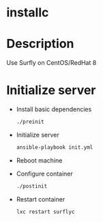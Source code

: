 installc
===========

# Description
Use Surfly on CentOS/RedHat 8

# Initialize server
- Install basic dependencies
  ```bash
  ./preinit
  ```

- Initialize server
  ```bash
  ansible-playbook init.yml
  ```

- Reboot machine

- Configure container
  ```bash
  ./postinit
  ```

- Restart container
  ```bash
  lxc restart surflyc
  ```
